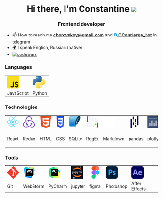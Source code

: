 <h1 align="center">Hi there, I'm Constantine <img src="https://github.com/blackcater/blackcater/raw/main/images/Hi.gif" height="32" /></h1>
<h3 align="center">Frontend developer</h3>


- 📫 How to reach me **cborovskoy@gmail.com** and <a href="https://t.me/cconcierge_bot" target="_blank">
  <img src="https://github.com/cborovskoy/cborovskoy/blob/186172a344fa06712b4fafa38ac876ca4198f6c9/pics/logo_telegram.svg" width="12" height="12" />
  **CConcierge_bot**</a> in telegram 
- 🌍 I speak English, Russian (native)
- [![codewars](https://www.codewars.com/users/cborovskoy/badges/small)](https://www.codewars.com/users/cborovskoy)  

### Languages
<table>
<tr>
  <td><img src="https://github.com/cborovskoy/cborovskoy/blob/4b90deca470bdcb35efb4f23274326b812f3d8ad/pics/logo_js.svg" alt="JavaScript" width="40" height="40"/></td>
  <td><img src="https://github.com/cborovskoy/cborovskoy/blob/fe249098ce174619704f221d1b812c599d9bf181/pics/logo_python.svg" alt="Python" width="40" height="40"/></td>
</tr> 
<tr>
  <td>JavaScript</td>
  <td>Python</td>
</tr>
</table>

### Technologies
<table>
<tr>
  <td><img src="https://github.com/cborovskoy/cborovskoy/blob/eaf3735c17733b7501f6134f86ce3987cf24d2d2/pics/logo_react.svg"
           alt="Logo React" width="40" height="40"/></td>
  <td><img src="https://github.com/cborovskoy/cborovskoy/blob/0b9f063ebd226f3fa12571cb27959af3ae87eaf5/pics/logo_redux.svg"
           alt="Logo Redux" width="40" height="40"/></td>
  <td><img src="https://github.com/cborovskoy/cborovskoy/blob/0e36e90968052547f4f106e893208b28936d319e/pics/logo_html.svg"
           alt="Logo HTML" width="40" height="40"/></td>
  <td><img src="https://github.com/cborovskoy/cborovskoy/blob/f9060f2f19400851c66ae29a50a14b55a173a21c/pics/logo_css.svg"
           alt="Logo CSS" width="40" height="40"/></td>
  <td><img src="https://github.com/cborovskoy/cborovskoy/blob/211f5159bc10acb9c79b1c5cf1c90a221d1a35fc/pics/logo_sqlite3.svg"
           alt="Logo SQLite" width="40" height="40"/></td>
  <td><img src="https://github.com/cborovskoy/cborovskoy/blob/83ec73f71aa33f28925484221d731d96d6380b0c/pics/logo_regex.svg"
           alt="Logo RegEx" width="40" height="40"/></td>
  <td><img src="https://github.com/cborovskoy/cborovskoy/blob/f3409e2d1b73769e8e50130472649e8391db2aee/pics/logo_markdown.svg"
           alt="Logo Markdown" width="40" height="40"/></td>
  <td><img src="https://github.com/cborovskoy/cborovskoy/blob/45469f521abed112b5854710de01b062a4f30c34/pics/logo_pandas.svg" 
           alt="Logo pandas" width="40" height="40"/></td>
  <td><img src="https://github.com/cborovskoy/cborovskoy/blob/45469f521abed112b5854710de01b062a4f30c34/pics/logo_plotly.svg" 
           alt="Logo plotly" width="40" height="40"/></td>
  <td><img src="https://github.com/cborovskoy/cborovskoy/blob/446ab9d3967dcab0b6746e50474e16123ce5effb/pics/logo_pillow.png" 
           alt="Logo Pillow" width="40" height="40"/></td>
  <td><img src="https://github.com/cborovskoy/cborovskoy/blob/83fd68eb3dfaddf96100bb35dc2b90756b91dfe1/pics/logo_python-telegram-bot.png" 
           alt="Logo python-telegram-bot" width="40" height="40"/></td>
</tr> 
<tr>
  <td>React</td>
  <td>Redux</td>
  <td>HTML</td>
  <td>CSS</td>
  <td>SQLite</td>
  <td>RegEx</td>
  <td>Markdown</td>
  <td>pandas</td>
  <td>plotly</td>
  <td>Pillow</td>
  <td>python-telegram-bot</td>
</tr>
</table>

### Tools
<table>
  <tr>
    <td><img src="https://github.com/cborovskoy/cborovskoy/blob/bbec738242be0d7e86efa22f61f7dea38fd216fc/pics/logo_git.svg"
             alt="Logo Git" width="40" height="40"/></td>
    <td><img src="https://github.com/cborovskoy/cborovskoy/blob/8ba840a9bb822f688d16d387303ee87ff502cb16/pics/logo_webstorm.svg"
             alt="Logo WebStorm" width="40" height="40"/></td>
    <td><img src="https://github.com/cborovskoy/cborovskoy/blob/8ba840a9bb822f688d16d387303ee87ff502cb16/pics/logo_pycharm.svg"
             alt="Logo PyCharm" width="40" height="40"/></td>
    <td><img src="https://github.com/cborovskoy/cborovskoy/blob/63809e9e7d8a902b884b947b946ddf7f7ac151b4/pics/logo_jupyter.svg"
             alt="Logo jupyter" width="40" height="40"/></td>
    <td><img src="https://github.com/cborovskoy/cborovskoy/blob/600cd0d14ddbb523c9a9c0fc925d690b1ad50b31/pics/logo_figma.svg"
             alt="Logo figma" width="40" height="40"/></td>
    <td><img src="https://github.com/cborovskoy/cborovskoy/blob/01bf71d3dd95639e73c3c9c561c2edf92fc382d9/pics/logo_photoshop.svg"
             alt="Logo Photoshop" width="40" height="40"/></td>
    <td><img src="https://github.com/cborovskoy/cborovskoy/blob/01bf71d3dd95639e73c3c9c561c2edf92fc382d9/pics/logo_after-effects.svg"
             alt="Logo After Effects" width="40" height="40"/></td>
  </tr> 
  <tr>
    <td>Git</td>
    <td>WebStorm</td>
    <td>PyCharm</td>
    <td>jupyter</td>
    <td>figma</td>
    <td>Photoshop</td>
    <td>After Effects</td>
  </tr> 
  
</table>
